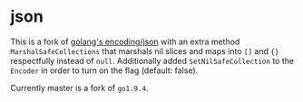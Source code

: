 # json
This is a fork of [golang's encoding/json](https://github.com/golang/go/tree/master/src/encoding/json) with an extra method `MarshalSafeCollections` that marshals nil slices and maps into `[]` and `{}` respectfully instead of `null`. Additionally added `SetNilSafeCollection` to the `Encoder` in order to turn on the flag (default: false).

Currently master is a fork of `go1.9.4`.
